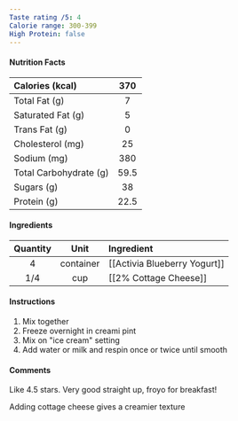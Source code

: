 ```yaml
---
Taste rating /5: 4
Calorie range: 300-399
High Protein: false
---
```

#### Nutrition Facts
| Calories (kcal) | 370 |
| :-- | :--: |
| Total Fat (g) | 7 |
| Saturated Fat (g) | 5 |
| Trans Fat (g) | 0 |
| Cholesterol (mg) | 25 |
| Sodium (mg) | 380 |
| Total Carbohydrate (g) | 59.5 |
| Sugars (g) | 38 |
| Protein (g) | 22.5 |
#### Ingredients
| Quantity | Unit | Ingredient |
| :--: | :--: | :--- |
| 4 | container | [[Activia Blueberry Yogurt]] |
| 1/4 | cup | [[2% Cottage Cheese]] |
#### Instructions

1. Mix together
2. Freeze overnight in creami pint
3. Mix on "ice cream" setting
4. Add water or milk and respin once or twice until smooth

#### Comments

Like 4.5 stars. Very good straight up, froyo for breakfast!

Adding cottage cheese gives a creamier texture